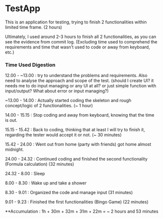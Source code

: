 # TestApp
This is an application for testing, trying to finish 2 functionalities within limited time frame. (2 hours)

Ultimately, I used around 2-3 hours to finish all 2 functionalities, as you can see the evidence from commit log.
(Excluding time used to comprehend the requirements and time that wasn't used to code or away from keyboard, etc.)

### Time Used Digestion
12.00 - ~13.00 : try to understand the problems and requirements. Also need to analyse the approach and scope of the test. (should I create UI? it needs me to do input managing or any UI at all? or just simple function with input/output? What about error or input managing?)

~13.00 - 14.00 : Actually started coding the skeleton and rough concept/logic of 2 functionalities. (~ 1 hour)

14.00 - 15.15 : Stop coding and away from keyboard, knowing that the time is out.

15.15 - 15.42 : Back to coding, thinking that at least I will try to finish it, regarding the tester would accept it or not. (~ 30 minutes)

15.42 - 24.00 : Went out from home (party with friends) got home almost midnight.

24.00 - 24.32 : Continued coding and finished the second functionality (Formula calculation) (32 minutes)

24.32 - 8.00 : Sleep

8.00 - 8.30 : Wake up and take a shower

8.30 - 9.01 : Organized the code and manage input (31 minutes)

9.01 - 9.23 : Finished the first functionalities (Bingo Game) (22 minutes)

**Accumulation : 1h + 30m + 32m + 31m + 22m = ~ 2 hours and 53 minutes
